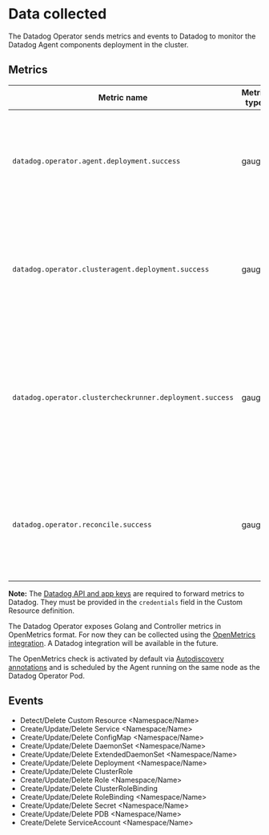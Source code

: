 # Data collected

The Datadog Operator sends metrics and events to Datadog to monitor the Datadog Agent components deployment in the cluster.

## Metrics

| Metric name                                              | Metric type | Description                                                                                                                         |
| -------------------------------------------------------- | ----------- | ----------------------------------------------------------------------------------------------------------------------------------- |
| `datadog.operator.agent.deployment.success`              | gauge       | `1` if the desired number of Agent replicas equals the number of available Agent pods, `0` otherwise.                               |
| `datadog.operator.clusteragent.deployment.success`       | gauge       | `1` if the desired number of Cluster Agent replicas equals the number of available Cluster Agent pods, `0` otherwise.               |
| `datadog.operator.clustercheckrunner.deployment.success` | gauge       | `1` if the desired number of Cluster Check Runner replicas equals the number of available Cluster Check Runner pods, `0` otherwise. |
| `datadog.operator.reconcile.success`                     | gauge       | `1` if the last recorded reconcile error is null, `0` otherwise. The `reconcile_err` tag describes the last recorded error.         |

**Note:** The [Datadog API and app keys][1] are required to forward metrics to Datadog. They must be provided in the `credentials` field in the Custom Resource definition.

The Datadog Operator exposes Golang and Controller metrics in OpenMetrics format. For now they can be collected using the [OpenMetrics integration][2]. A Datadog integration will be available in the future.

The OpenMetrics check is activated by default via [Autodiscovery annotations][3] and is scheduled by the Agent running on the same node as the Datadog Operator Pod.

## Events

- Detect/Delete Custom Resource <Namespace/Name>
- Create/Update/Delete Service <Namespace/Name>
- Create/Update/Delete ConfigMap <Namespace/Name>
- Create/Update/Delete DaemonSet <Namespace/Name>
- Create/Update/Delete ExtendedDaemonSet <Namespace/Name>
- Create/Update/Delete Deployment <Namespace/Name>
- Create/Update/Delete ClusterRole </Name>
- Create/Update/Delete Role <Namespace/Name>
- Create/Update/Delete ClusterRoleBinding </Name>
- Create/Update/Delete RoleBinding <Namespace/Name>
- Create/Update/Delete Secret <Namespace/Name>
- Create/Update/Delete PDB <Namespace/Name>
- Create/Delete ServiceAccount <Namespace/Name>

[1]: https://docs.datadoghq.com/account_management/api-app-keys/
[2]: https://docs.datadoghq.com/integrations/openmetrics/
[3]: ./chart/datadog-operator/templates/deployment.yaml
